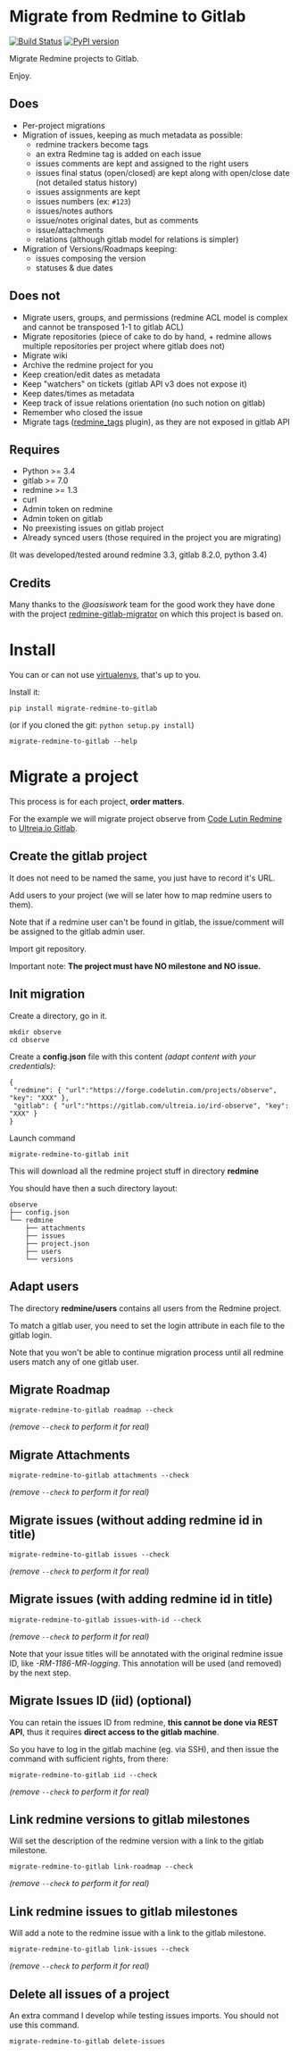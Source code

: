 # Migrate from Redmine to Gitlab

[![Build Status](https://travis-ci.org/ultreia-io/migrate-redmine-to-gitlab.svg?branch=master)](https://travis-ci.org/ultreia-io/migrate-redmine-to-gitlab) [![PyPI version](https://badge.fury.io/py/migrate-redmine-to-gitlab.svg)](https://badge.fury.io/py/migrate-redmine-to-gitlab)

Migrate Redmine projects to Gitlab.

Enjoy.

## Does

- Per-project migrations
- Migration of issues, keeping as much metadata as possible:
  - redmine trackers become tags
  - an extra Redmine tag is added on each issue
  - issues comments are kept and assigned to the right users
  - issues final status (open/closed) are kept along with open/close date (not
    detailed status history)
  - issues assignments are kept
  - issues numbers (ex: `#123`)
  - issues/notes authors
  - issue/notes original dates, but as comments
  - issue/attachments
  - relations (although gitlab model for relations is simpler)
- Migration of Versions/Roadmaps keeping:
  - issues composing the version
  - statuses & due dates

## Does not

- Migrate users, groups, and permissions (redmine ACL model is complex and
  cannot be transposed 1-1 to gitlab ACL)
- Migrate repositories (piece of cake to do by hand, + redmine allows multiple
  repositories per project where gitlab does not)
- Migrate wiki
- Archive the redmine project for you
- Keep creation/edit dates as metadata
- Keep "watchers" on tickets (gitlab API v3 does not expose it)
- Keep dates/times as metadata
- Keep track of issue relations orientation (no such notion on gitlab)
- Remember who closed the issue
- Migrate tags ([redmine_tags](https://www.redmine.org/plugins/redmine_tags)
  plugin), as they are not exposed in gitlab API

## Requires

- Python >= 3.4
- gitlab >= 7.0
- redmine >= 1.3
- curl
- Admin token on redmine
- Admin token on gitlab
- No preexisting issues on gitlab project
- Already synced users (those required in the project you are migrating)

(It was developed/tested around redmine 3.3, gitlab 8.2.0, python 3.4)

## Credits

Many thanks to the _@oasiswork_ team for the good work they have done with the project 
[redmine-gitlab-migrator](https://github.com/oasiswork/redmine-gitlab-migrator) on which this project is based on.


# Install

You can or can not use
[virtualenvs](http://docs.python-guide.org/en/latest/dev/virtualenvs/), that's
up to you.

Install it:

    pip install migrate-redmine-to-gitlab


(or if you cloned the git: `python setup.py install`)

    migrate-redmine-to-gitlab --help

# Migrate a project

This process is for each project, **order matters**.

For the example we will migrate project observe from [Code Lutin Redmine](https://forge.codelutin.com/projects/observe) to
[Ultreia.io Gitlab](https://gitlab.com/ultreia.io/ird-observe).

## Create the gitlab project

It does not need to be named the same, you just have to record it's URL.

Add users to your project (we will se later how to map redmine users to them).

Note that if a redmine user can't be found in gitlab, the issue/comment will be
assigned to the gitlab admin user.

Import git repository.

Important note: **The project must have NO milestone and NO issue.**

## Init migration

Create a directory, go in it.

```
mkdir observe
cd observe
```

Create a **config.json** file with this content _(adapt content with your credentials)_:
 
 ```
 {
  "redmine": { "url":"https://forge.codelutin.com/projects/observe", "key": "XXX" },
  "gitlab": { "url":"https://gitlab.com/ultreia.io/ird-observe", "key": "XXX" }  
}
 ```

Launch command

```
migrate-redmine-to-gitlab init
```

This will download all the redmine project stuff in directory **redmine**

You should have then a such directory layout:

```
observe
├── config.json
└── redmine
    ├── attachments
    ├── issues
    ├── project.json
    ├── users
    └── versions
```

## Adapt users

The directory **redmine/users** contains all users from the Redmine project. 

To match a gitlab user, you need to set the login attribute in each file to the gitlab login.

Note that you won't be able to continue migration process until all redmine users match any of one gitlab user.

## Migrate Roadmap

```
migrate-redmine-to-gitlab roadmap --check
```

*(remove `--check` to perform it for real)*

## Migrate Attachments

```
migrate-redmine-to-gitlab attachments --check
```

*(remove `--check` to perform it for real)*

## Migrate issues (without adding redmine id in title)

```
migrate-redmine-to-gitlab issues --check
```

*(remove `--check` to perform it for real)*

## Migrate issues (with adding redmine id in title)

```
migrate-redmine-to-gitlab issues-with-id --check
```

*(remove `--check` to perform it for real)*

Note that your issue titles will be annotated with the original redmine issue
ID, like *-RM-1186-MR-logging*. This annotation will be used (and removed) by
the next step.

## Migrate Issues ID (iid) (optional)

You can retain the issues ID from redmine, **this cannot be done via REST
API**, thus it requires **direct access to the gitlab machine**.

So you have to log in the gitlab machine (eg. via SSH), and then issue the
command with sufficient rights, from there:

```
migrate-redmine-to-gitlab iid --check
```

*(remove `--check` to perform it for real)*

## Link redmine versions to gitlab milestones

Will set the description of the redmine version with a link to the gitlab milestone.

```
migrate-redmine-to-gitlab link-roadmap --check
```

*(remove `--check` to perform it for real)*

## Link redmine issues to gitlab milestones

Will add a note to the redmine issue with a link to the gitlab milestone.

```
migrate-redmine-to-gitlab link-issues --check
```

*(remove `--check` to perform it for real)*

## Delete all issues of a project

An extra command I develop while testing issues imports. You should not use this command.

```
migrate-redmine-to-gitlab delete-issues
```
